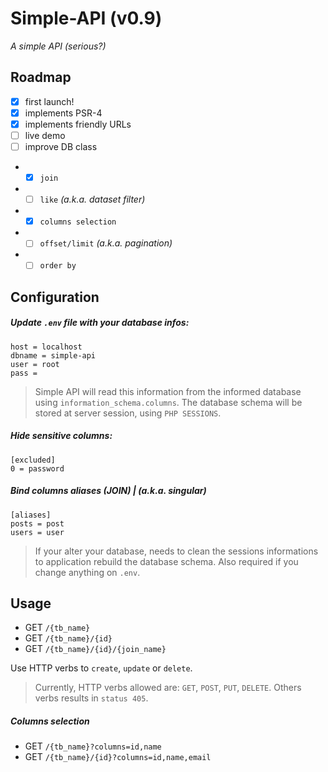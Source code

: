 # Simple-API (v0.9)
_A simple API (serious?)_

## Roadmap
- [x] first launch!
- [x] implements PSR-4
- [x] implements friendly URLs
- [ ] live demo
- [ ] improve DB class
- - [x] `join`
- - [ ] `like` *(a.k.a. dataset filter)*
- - [x] `columns selection`
- - [ ] `offset/limit` _(a.k.a. pagination)_
- - [ ] `order by` 

## Configuration

##### Update `.env` file with your database infos:
```
host = localhost
dbname = simple-api
user = root
pass =
```

> Simple API will read this information from the informed database using `information_schema.columns`. The database schema will be stored at server session, using `PHP SESSIONS`.

##### Hide sensitive columns:
```
[excluded]
0 = password
```

##### Bind columns aliases (JOIN) | _(a.k.a. singular)_
```
[aliases]
posts = post
users = user
```

> If your alter your database, needs to clean the sessions informations to application rebuild the database schema. Also required if you change anything on `.env`.

## Usage

* GET `/{tb_name}`
* GET `/{tb_name}/{id}`
* GET `/{tb_name}/{id}/{join_name}`

Use HTTP verbs to `create`, `update` or `delete`.

> Currently, HTTP verbs allowed are: `GET`, `POST`, `PUT`, `DELETE`. Others verbs results in `status 405`.

##### Columns selection
* GET `/{tb_name}?columns=id,name`
* GET `/{tb_name}/{id}?columns=id,name,email`